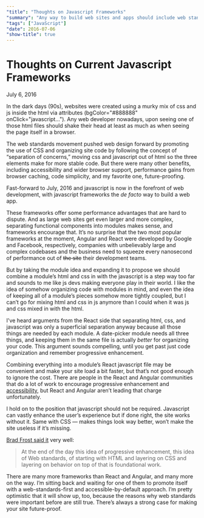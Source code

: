 ```yaml
---
"title": "Thoughts on Javascript Frameworks"
"summary": "Any way to build web sites and apps should include web standards at its core."
"tags": ["JavaScript"]
"date": 2016-07-06
"show-title": true
---
```


# Thoughts on Current Javascript Frameworks

<p class="datetime">July 6, 2016</p>

In the dark days (90s), websites were created using a murky mix of css and js inside the html via attributes (bgColor="#888888" onClick="javascript..."). Any web developer nowadays, upon seeing one of those html files should shake their head at least as much as when seeing the page itself in a browser.

The web standards movement pushed web design forward by promoting the use of CSS and organizing site code by following the concept of “separation of concerns,” moving css and javascript out of html so the three elements make for more stable code. But there were many other benefits, including accessibility and wider browser support, performance gains from browser caching, code simplicity, and my favorite one, future-proofing.

Fast-forward to July, 2016 and javascript is now in the forefront of web development, with javascript frameworks the _de facto_ way to build a web app.

These frameworks offer some performance advantages that are hard to dispute. And as large web sites get even larger and more complex, separating functional components into modules makes sense, and frameworks encourage that. It’s no surprise that the two most popular frameworks at the moment, Angular and React were developed by Google and Facebook, respectively, companies with unbelievably large and complex codebases and the business need to squeeze every nanosecond of performance out of <del>the site</del> their development teams.

But by taking the module idea and expanding it to propose we should combine a module’s html and css in with the javascript is a step way too far and sounds to me like js devs making everyone play in their world. I like the idea of somehow organizing code with modules in mind, and even the idea of keeping all of a module’s pieces somehow more tightly coupled, but I can’t go for mixing html and css in js anymore than I could when it was js and css mixed in with the html.

I've heard arguments from the React side that separating html, css, and javascript was only a superficial separation anyway because all those things are needed by each module. A date-picker module needs all three things, and keeping them in the same file is actually _better_ for organizing your code. This argument sounds compelling, until you get past just code organization and remember  progressive enhancement.

Combining everything into a module’s React javascript file may be convenient and make your site load a bit faster, but that’s not good enough to ignore the cost. There are people in the React and Angular communities that do a lot of work to encourage progressive enhancement and [accessibility](https://github.com/dequelabs/Deque-University-for-Android), but React and Angular aren’t leading that charge unfortunately.

I hold on to the position that javascript should not be required. Javascript can vastly enhance the user’s experience but if done right, the site works without it. Same with CSS — makes things look way better, won’t make the site useless if it’s missing.

[Brad Frost said it](http://bradfrost.com/blog/post/i-have-no-idea-what-the-hell-i-am-doing/) very well:
>	At the end of the day this idea of progressive enhancement, this idea of Web standards, of starting with HTML and layering on CSS and layering on behavior on top of that is foundational work.

There are many more frameworks than React and Angular, and many more on the way. I’m sitting back and waiting for one of them to promote itself with a web-standards-first and accessible-by-default approach. I’m pretty optimistic that it will show up, too, because the reasons why web standards were important before are still true. There’s always a strong case for making your site future-proof.
